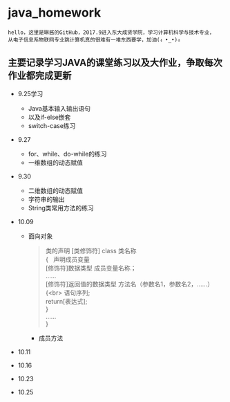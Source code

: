 # java_homework
    hello，这里是琳酱的GitHub，2017.9进入东大成贤学院，学习计算机科学与技术专业，
    从电子信息系物联网专业跳计算机真的很难有一堆东西要学，加油(ง •_•)ง

## 主要记录学习JAVA的课堂练习以及大作业，争取每次作业都完成更新

* 9.25学习
    * Java基本输入输出语句
    * 以及if-else嵌套
    * switch-case练习
* 9.27
    * for、while、do-while的练习
    * 一维数组的动态赋值
*  9.30
    * 二维数组的动态赋值
    * 字符串的输出
    * String类常用方法的练习
*  10.09
    * 面向对象
        > 类的声明
        [类修饰符] class 类名称<br> 
        {   声明成员变量<br> 
            [修饰符]数据类型 成员变量名称；<br> 
            ……<br> 
            [修饰符]返回值的数据类型 方法名（参数名1，参数名2，……）<br> 
            {\<br> 
                语句序列;<br> 
                return[表达式];<br> 
            }<br> 
            ……<br> 
        }<br> 
         
        * 成员方法
        
*  10.11
* 10.16
* 10.23
* 10.25
